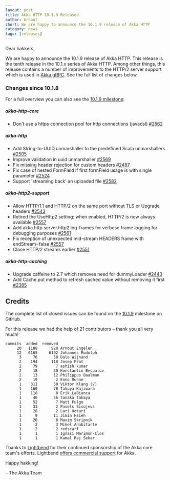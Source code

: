 ```yaml
---
layout: post
title: Akka HTTP 10.1.9 Released
author: Arnout
short: We are happy to announce the 10.1.9 release of Akka HTTP
category: news
tags: [releases]
---
```


Dear hakkers,

We are happy to announce the 10.1.9 release of Akka HTTP. This release is the tenth release in the 10.1.x series of Akka HTTP.
Among other things, this release contains a number of improvements to the HTTP/2 server support which is used in [Akka gRPC](https://doc.akka.io/docs/akka-grpc/current/). See the full list of changes below.

### Changes since 10.1.8

For a full overview you can also see the [10.1.9 milestone](https://github.com/akka/akka-http/milestone/10.1.9?closed=1):

##### akka-http-core

* Don't use a https connection pool for http connections (javadsl) [#2562](https://github.com/akka/akka-http/pull/2562)

##### akka-http

* Add String-to-UUID unmarshaller to the predefined Scala unmarshallers [#2505](https://github.com/akka/akka-http/pull/2505)
* Improve validation in uuid unmarshaller [#2569](https://github.com/akka/akka-http/pull/2569/)
* Fix missing header rejection for custom headers [#2487](https://github.com/akka/akka-http/issues/2487)
* Fix case of nested FormField if first formField usage is with single parameter [#2524](https://github.com/akka/akka-http/pull/2543)
* Support 'streaming back' an uploaded file [#2582](https://github.com/akka/akka-http/pull/2582)


##### akka-http2-support

* Allow HTTP/1.1 and HTTP/2 on the same port without TLS or Upgrade headers [#2543](https://github.com/akka/akka-http/pull/2543)
* Retired the UseHttp2 setting: when enabled, HTTP/2 is now always available [#2557](https://github.com/akka/akka-http/pull/2557)
* Add akka.http.server.http2.log-frames for verbose frame logging for debugging purposes [#2561](https://github.com/akka/akka-http/pull/2561)
* Fix reception of unexpected mid-stream HEADERS frame with endStream=false [#2557](https://github.com/akka/akka-http/pull/2557)
* Close HTTP/2 streams earlier [#2551](https://github.com/akka/akka-http/issues/2551)

##### akka-http-caching

* Upgrade caffeine to 2.7 which removes need for dummyLoader [#2443](https://github.com/akka/akka-http/issues/2443)
* Add Cache.put method to refresh cached value without removing it first [#2385](https://github.com/akka/akka-http/issues/2385)

## Credits

The complete list of closed issues can be found on the [10.1.9](https://github.com/akka/akka-http/milestone/10.1.9?closed=1) milestone on GitHub.

For this release we had the help of 21 contributors – thank you all very much!

```
commits  added  removed
     20   1188      920 Arnout Engelen
     12   6165     6192 Johannes Rudolph
      3     76       50 Dale Wijnand
      2    194      118 Josep Prat
      2     79        7 ashish kumar
      2     18       30 Konstantin Bespalov
      2     13       12 Philippus Baalman
      2     19        2 Enno Runne
      1    311       50 Viktor Klang (√)
      1    160       78 Takuya Kajiwara
      1    118        0 Erik LaBianca
      1     40       56 tanaka takaya
      1     52        7 Matt Fulgo
      1     33        2 Pavels Sisojevs
      1     28        2 Lari Hotari
      1      9       11 Jimin Hsieh
      1     20        0 Maxim Skripnik
      1      2        3 Mikel Anabitarte
      1      2        2 redscarf
      1      1        1 Ignasi Marimon-Clos
      1      1        1 Kamal Raj Sekar
```

Thanks to [Lightbend](https://www.lightbend.com/) for their continued sponsorship of the Akka core 
team's efforts. Lightbend [offers commercial support](https://www.lightbend.com/lightbend-platform-subscription)
for Akka.

Happy hakking!

– The Akka Team
